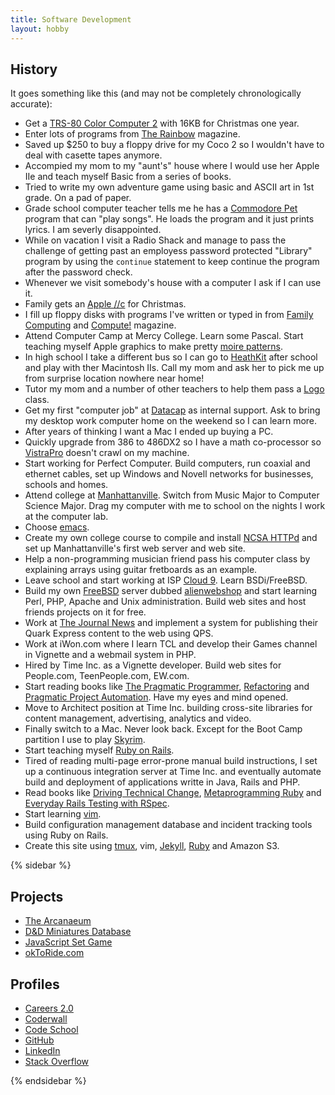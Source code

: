 ```yaml
---
title: Software Development
layout: hobby
---
```


## History

It goes something like this (and may not be completely chronologically accurate):

- Get a [TRS-80 Color Computer 2](http://en.wikipedia.org/wiki/TRS-80_Color_Computer#Color_Computer_2_.281983.E2.80.931986.29) with 16KB for Christmas one year.
- Enter lots of programs from [The Rainbow](http://en.wikipedia.org/wiki/The_Rainbow_\(magazine\)) magazine.
- Saved up $250 to buy a floppy drive for my Coco 2 so I wouldn't have to deal with casette tapes anymore.
- Accompied my mom to my "aunt's" house where I would use her Apple IIe and teach myself Basic from a series of books.
- Tried to write my own adventure game using basic and ASCII art in 1st grade. On a pad of paper.
- Grade school computer teacher tells me he has a [Commodore Pet](http://en.wikipedia.org/wiki/Commodore_PET) program that can "play songs". He loads the program and it just prints lyrics. I am severly disappointed.
- While on vacation I visit a Radio Shack and manage to pass the challenge of getting past an employess password protected "Library" program by using the `continue` statement to keep continue the program after the password check.
- Whenever we visit somebody's house with a computer I ask if I can use it.
- Family gets an [Apple //c](http://en.wikipedia.org/wiki/Apple_IIc) for Christmas.
- I fill up floppy disks with programs I've written or typed in from [Family Computing](http://en.wikipedia.org/wiki/Family_Computing) and [Compute!](http://en.wikipedia.org/wiki/Compute!) magazine.
- Attend Computer Camp at Mercy College. Learn some Pascal. Start teaching myself Apple graphics to make pretty [moire patterns](http://en.wikipedia.org/wiki/Moir%C3%A9_pattern).
- In high school I take a different bus so I can go to [HeathKit](http://en.wikipedia.org/wiki/Heathkit) after school and play with ther Macintosh IIs. Call my mom and ask her to pick me up from surprise location nowhere near home!
- Tutor my mom and a number of other teachers to help them pass a [Logo](http://en.wikipedia.org/wiki/Logo_\(programming_language\)) class.
- Get my first "computer job" at [Datacap](http://en.wikipedia.org/wiki/Datacap) as internal support. Ask to bring my desktop work computer home on the weekend so I can learn more.
- After years of thinking I want a Mac I ended up buying a PC.
- Quickly upgrade from 386 to 486DX2 so I have a math co-processor so [VistraPro](http://en.wikipedia.org/wiki/VistaPro) doesn't crawl on my machine.
- Start working for Perfect Computer. Build computers, run coaxial and ethernet cables, set up Windows and Novell networks for businesses, schools and homes.
- Attend college at [Manhattanville](http://www.mville.edu/). Switch from Music Major to Computer Science Major. Drag my computer with me to school on the nights I work at the computer lab.
- Choose [emacs](http://en.wikipedia.org/wiki/Emacs).
- Create my own college course to compile and install [NCSA HTTPd](http://en.wikipedia.org/wiki/NCSA_HTTPd) and set up Manhattanville's first web server and web site.
- Help a non-programming musician friend pass his computer class by explaining arrays using guitar fretboards as an example.
- Leave school and start working at ISP [Cloud 9](http://www.cloud9.net/). Learn BSDi/FreeBSD.
- Build my own [FreeBSD](http://www5.us.freebsd.org/) server dubbed [alienwebshop](http://www.alienwebshop.com) and start learning Perl, PHP, Apache and Unix administration. Build web sites and host friends projects on it for free.
- Work at [The Journal News](http://www.lohud.com/) and implement a system for publishing their Quark Express content to the web using QPS.
- Work at iWon.com where I learn TCL and develop their Games channel in Vignette and a webmail system in PHP.
- Hired by Time Inc. as a Vignette developer. Build web sites for People.com, TeenPeople.com, EW.com.
- Start reading books like [The Pragmatic Programmer](http://pragprog.com/the-pragmatic-programmer), [Refactoring](http://martinfowler.com/books/refactoring.html) and [Pragmatic Project Automation](http://pragprog.com/book/auto/pragmatic-project-automation). Have my eyes and mind opened.
- Move to Architect position at Time Inc. building cross-site libraries for content management, advertising, analytics and video.
- Finally switch to a Mac. Never look back. Except for the Boot Camp partition I use to play [Skyrim](http://en.wikipedia.org/wiki/The_Elder_Scrolls_V:_Skyrim).
- Start teaching myself [Ruby on Rails](http://rubyonrails.org/).
- Tired of reading multi-page error-prone manual build instructions, I set up a continuous integration server at Time Inc. and eventually automate build and deployment of applications writte in Java, Rails and PHP.
- Read books like [Driving Technical Change](http://pragprog.com/book/trevan/driving-technical-change), [Metaprogramming Ruby](http://pragprog.com/book/ppmetr/metaprogramming-ruby) and [Everyday Rails Testing with RSpec](https://leanpub.com/everydayrailsrspec).
- Start learning [vim](http://en.wikipedia.org/wiki/Vim_\(text_editor\)).
- Build configuration management database and incident tracking tools using Ruby on Rails.
- Create this site using [tmux](), vim, [Jekyll](), [Ruby]() and Amazon S3.

{% sidebar %}

## Projects

- [The Arcanaeum](/projects/the-arcanaeum/)
- [D&D Miniatures Database](/projects/ddmdb/)
- [JavaScript Set Game](/projects/javascript-set/)
- [okToRide.com](/projects/oktoride/)

## Profiles
    
- [Careers 2.0](http://careers.stackoverflow.com/spilth)
- [Coderwall](http://coderwall.com/spilth)
- [Code School](http://www.codeschool.com/users/spilth)
- [GitHub](https://github.com/spilth)
- [LinkedIn](http://www.linkedin.com/in/spilth)
- [Stack Overflow](http://stackoverflow.com/users/8252/brian-kelly)

{% endsidebar %}
